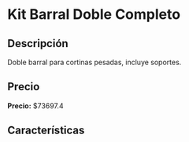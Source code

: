 # Kit Barral Doble Completo

## Descripción

Doble barral para cortinas pesadas, incluye soportes.

## Precio

**Precio:** $73697.4

## Características

